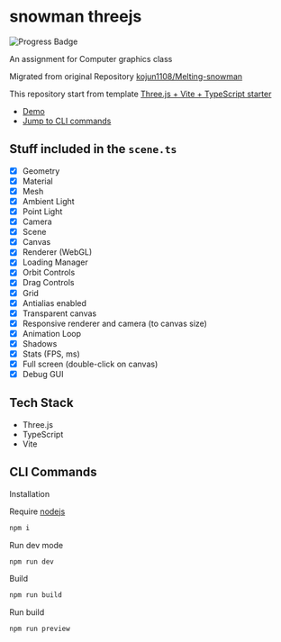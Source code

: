 # snowman threejs
![Progress Badge](https://img.shields.io/badge/progress-WIP-yellow)


An assignment for Computer graphics class

Migrated from original Repository [kojun1108/Melting-snowman](https://github.com/kojun1108/Melting-snowman)

This repository start from template
[Three.js + Vite + TypeScript starter](https://github.com/pachoclo/vite-threejs-ts-template)

- [Demo](https://yunkai1841.github.io/snowman-threejs/)
- [Jump to CLI commands](#cli-commands)

## Stuff included in the `scene.ts`

- [x] Geometry
- [x] Material
- [x] Mesh
- [x] Ambient Light
- [x] Point Light
- [x] Camera
- [x] Scene
- [x] Canvas
- [x] Renderer (WebGL)
- [x] Loading Manager
- [x] Orbit Controls
- [x] Drag Controls
- [x] Grid
- [x] Antialias enabled
- [x] Transparent canvas
- [x] Responsive renderer and camera (to canvas size)
- [x] Animation Loop
- [x] Shadows
- [x] Stats (FPS, ms)
- [x] Full screen (double-click on canvas)
- [x] Debug GUI

## Tech Stack

- Three.js
- TypeScript
- Vite

## CLI Commands

Installation

Require [nodejs](https://nodejs.org/en)
```bash
npm i
```

Run dev mode

```bash
npm run dev
```

Build

```bash
npm run build
```

Run build

```bash
npm run preview
```
